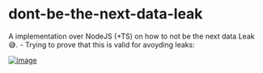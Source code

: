 # dont-be-the-next-data-leak
A implementation over NodeJS (+TS) on how to not be the next data Leak 😅. - Trying to prove that this is valid for avoyding leaks:

<a href="https://ibb.co/9bbmF9v"><img src="https://i.ibb.co/Vgg07WN/image.png" alt="image" border="0"></a>
